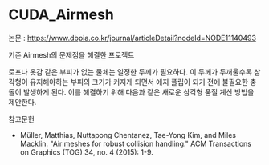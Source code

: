 # CUDA_Airmesh

논문 : https://www.dbpia.co.kr/journal/articleDetail?nodeId=NODE11140493

기존 Airmesh의 문제점을 해결한 프로젝트

로프나 옷감 같은 부피가 없는 물체는 일정한 두께가 필요하다. 
이 두께가 두꺼울수록 삼각형이 유지해야하는 부피의 크기가 커지게 되면서 에지 플립이 되기 전에 불필요한 충돌이 발생하게 된다. 
이를 해결하기 위해 다음과 같은 새로운 삼각형 품질 계산 방법을 제안한다.

참고문헌
 -  Müller, Matthias, Nuttapong Chentanez, Tae-Yong Kim, and Miles Macklin. "Air meshes for robust collision handling." ACM Transactions on Graphics (TOG) 34, no. 4 (2015): 1-9.
